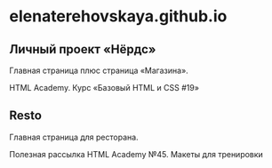 # elenaterehovskaya.github.io

<h2>Личный проект «Нёрдс»</h2>
<p>Главная страница плюс страница «Магазина».</p>
<p>HTML Academy. Курс «Базовый HTML и CSS #19»</p>


<h2>Resto</h2>
<p>Главная страница для ресторана.</p>
<p>Полезная рассылка HTML Academy №45. Макеты для тренировки</p>
